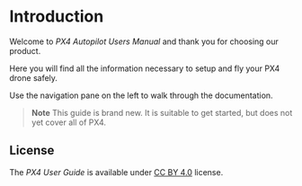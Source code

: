 # Introduction

Welcome to *PX4 Autopilot Users Manual* and thank you for choosing our product.

Here you will find all the information necessary to setup and fly your PX4 drone safely.

Use the navigation pane on the left to walk through the documentation.

> **Note** This guide is brand new. It is suitable to get started, but does not yet cover all of PX4.


## License

The *PX4 User Guide* is available under [CC BY 4.0](https://creativecommons.org/licenses/by/4.0/) license.
